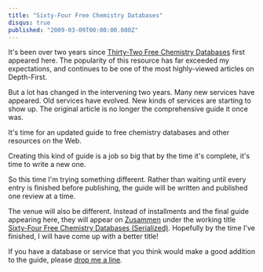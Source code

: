 ```yaml
---
title: "Sixty-Four Free Chemistry Databases"
disqus: true
published: "2009-03-09T00:00:00.000Z"
---
```


It's been over two years since [Thirty-Two Free Chemistry Databases](http://depth-first.com/articles/2007/01/24/thirty-two-free-chemistry-databases) first appeared here. The popularity of this resource has far exceeded my expectations, and continues to be one of the most highly-viewed articles on Depth-First.

But a lot has changed in the intervening two years. Many new services have appeared. Old services have evolved. New kinds of services are starting to show up. The original article is no longer the comprehensive guide it once was.

It's time for an updated guide to free chemistry databases and other resources on the Web.

Creating this kind of guide is a job so big that by the time it's complete, it's time to write a new one.

So this time I'm trying something different. Rather than waiting until every entry is finished before publishing, the guide will be written and published one review at a time.

The venue will also be different. Instead of installments and the final guide appearing here, they will appear on [Zusammen](http://zusammen.metamolecular.com) under the working title [Sixty-Four Free Chemistry Databases (Serialized)](http://zusammen.metamolecular.com/2009/03/09/sixty-four-free-chemistry-databases-serialized). Hopefully by the time I've finished, I will have come up with a better title!

If you have a database or service that you think would make a good addition to the guide, please [drop me a line](http://mailhide.recaptcha.net/d?k=01jW1qd4tpfTr6w1058D_3VA==&c=vG2qdiyjQDIFbcdYJ9q7BlaAhMPef4WZhC36v3bIOYA=).